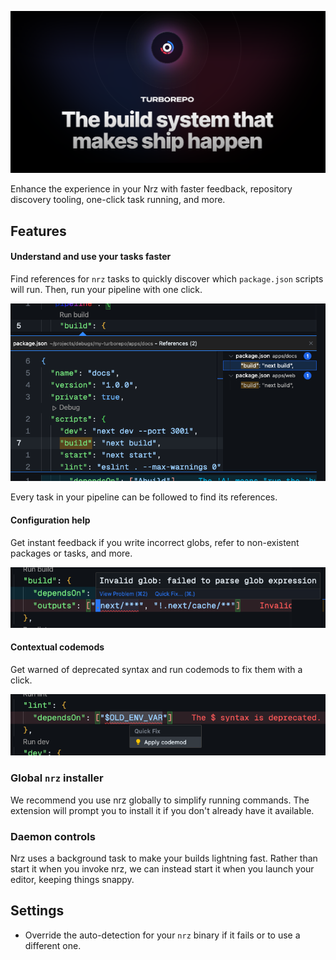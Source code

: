 ![](resources/readme-hero.png)

Enhance the experience in your Nrz with faster feedback, repository discovery tooling, one-click task running, and more.

## Features

#### Understand and use your tasks faster

Find references for `nrz` tasks to quickly discover which `package.json` scripts will run. Then, run your pipeline with one click.

![A screenshot of a VSCode editor showing the references for a `build` pipeline.](resources/references.png)

Every task in your pipeline can be followed to find its references.

#### Configuration help

Get instant feedback if you write incorrect globs, refer to non-existent packages or tasks, and more.

![A screnshot of a VSCode editor notifying of an invalid glob syntax.](resources/globs.png)

#### Contextual codemods

Get warned of deprecated syntax and run codemods to fix them with a click.

![A screenshot of a VSCode editor showing the ability to Quick Fix a codemod for deprecated syntax.](resources/contextual-codemod.png)

### Global `nrz` installer

We recommend you use nrz globally to simplify running commands. The extension will prompt you to install it if you don't already have it available.

### Daemon controls

Nrz uses a background task to make your builds lightning fast. Rather than start it when you invoke nrz, we can instead start it when you launch your editor, keeping things snappy.

## Settings

- Override the auto-detection for your `nrz` binary if it fails or to use a different one.
